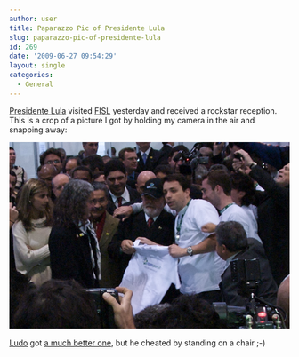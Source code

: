 ```yaml
---
author: user
title: Paparazzo Pic of Presidente Lula
slug: paparazzo-pic-of-presidente-lula
id: 269
date: '2009-06-27 09:54:29'
layout: single
categories:
  - General
---
```


[Presidente Lula](http://en.wikipedia.org/wiki/Lula) visited [FISL](http://fisl.softwarelivre.org/10/www/) yesterday and received a rockstar reception. This is a crop of a picture I got by holding my camera in the air and snapping away:

![](images/Lula.jpg)

[Ludo](http://blogs.sun.com/ludo/) got [a much better one](http://picasaweb.google.com/ludovic.poitou/FISL10#5351725438451892914), but he cheated by standing on a chair ;-)